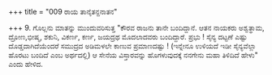 +++
title = "009 ರಾಯ ತಾನೈತನ್ದನಾತನ"

+++
9. ಗೊಲ್ಲನು ಮಾತನ್ನು ಮುಂದುವರಿಸುತ್ತ "ಕೌರವ ರಾಜನು ತಾನೇ ಬಂದಿದ್ದಾನೆ. ಆತನ ನಾಯಕರು ಅಶ್ವತ್ಥಾಮ, ದ್ರೋಣ,ಭೀಷ್ಮ,  ಶಕುನಿ, ವಿಕರ್ಣ, ಕರ್ಣ, ಜಯದ್ರಥ ಮೊದಲಾದವರು ಬಂದಿದ್ದಾರೆ. ಪ್ರಭು ! ಸೈನ್ಯ ದಟ್ಟಣೆ ಎಷ್ಟು ದೊಡ್ಡದಾಗಿದೆಯೆಂದರೆ ಸಮುದ್ರದ ಅಡಿಮಳಲೇ ಕಾಣುವ ಪ್ರಮಾಣದಷ್ಟು ! (ಇನ್ನೇನೂ ಉಳಿಯದೆ ಇಡೀ ಸೈನ್ಯವೆಲ್ಲಾ ಹೊರಟು ಬಂದಿದೆ ಎಂಬ ಅರ್ಥದಲ್ಲಿ) ಆ ಸೇನೆಯ ವಿಸ್ತಾರವನ್ನು ಹೊಗಳುವುದಕ್ಕೆ ನನಗೇನು ಮಹಾ ತಿಳಿದಿದೆ ಹೇಳು" ಎಂದು ಹೇಳಿದ.